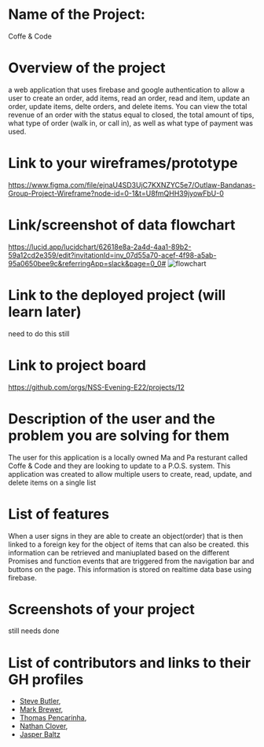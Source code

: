 # Name of the Project: 

Coffe & Code

# Overview of the project

 a web application that uses firebase and google authentication to allow a user to create an order, add items, read an order, read and item, update an order, update items, delte orders, and delete items. You can view the total revenue of an order with the status equal to closed, the total amount of tips, what type of order (walk in, or call in), as well as what type of payment was used.

# Link to your wireframes/prototype

https://www.figma.com/file/ejnaU4SD3UjC7KXNZYC5e7/Outlaw-Bandanas-Group-Project-Wireframe?node-id=0-1&t=U8fmQHH39jyowFbU-0

# Link/screenshot of data flowchart

https://lucid.app/lucidchart/62618e8a-2a4d-4aa1-89b2-59a12cd2e359/edit?invitationId=inv_07d55a70-acef-4f98-a5ab-95a0650bee9c&referringApp=slack&page=0_0#
![flowchart](https://user-images.githubusercontent.com/84203439/226766680-9066b092-9c6b-4cda-8ce2-a9bee59bc6c9.PNG)

# Link to the deployed project (will learn later)

need to do this still

# Link to project board

https://github.com/orgs/NSS-Evening-E22/projects/12

# Description of the user and the problem you are solving for them

 The user for this application is a locally owned Ma and Pa resturant called Coffe & Code and they are looking to update to a P.O.S. system. This application was created to allow multiple users to create, read, update, and delete items on a single list

# List of features
 
When a user signs in they are able to create an object(order) that is then linked to a foreign key for the object of items that can also be created.
this information can be retrieved and maniuplated based on the different Promises and function events that are triggered from the navigation bar and buttons on the page.
This information is stored on realtime data base using firebase.

# Screenshots of your project

still needs done

# List of contributors and links to their GH profiles
- [Steve Butler](https://github.com/SteveCButler),
- [Mark Brewer](https://github.com/markbrew3),
- [Thomas Pencarinha](https://github.com/tjpenc),
- [Nathan Clover](https://github.com/cloverww04),
- [Jasper Baltz](https://github.com/jjBaltz)